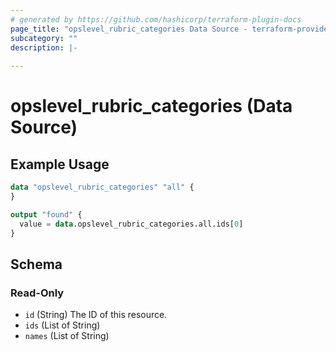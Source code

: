 ```yaml
---
# generated by https://github.com/hashicorp/terraform-plugin-docs
page_title: "opslevel_rubric_categories Data Source - terraform-provider-opslevel"
subcategory: ""
description: |-
  
---
```


# opslevel_rubric_categories (Data Source)



## Example Usage

```terraform
data "opslevel_rubric_categories" "all" {
}

output "found" {
  value = data.opslevel_rubric_categories.all.ids[0]
}
```

<!-- schema generated by tfplugindocs -->
## Schema

### Read-Only

- `id` (String) The ID of this resource.
- `ids` (List of String)
- `names` (List of String)


